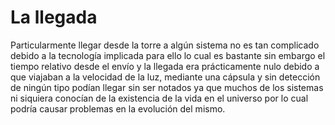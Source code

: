 # La llegada

Particularmente llegar desde la torre a algún sistema no es tan complicado debido a la tecnología implicada
para ello lo cual es bastante sin embargo el tiempo relativo desde el envío y la llegada era prácticamente nulo debido a
que viajaban a la velocidad de la luz, mediante una cápsula y sin detección de ningún tipo podían llegar sin ser notados
ya que muchos de los sistemas ni siquiera conocían de la existencia de la vida en el universo por lo cual podría causar 
problemas en la evolución del mismo.         